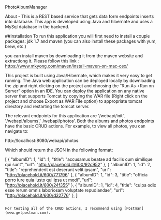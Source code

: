 PhotoAlbumManager

About - 
This is a REST based service that gets data form endpoints inserts into database. This app is developed using Java and hibernate and uses a MySql database in the backend.

##Installation
To run this application you will first need to install a couple packages: jdk 1.7 and maven (you can also install these packages with yum, brew, etc.)

you can install maven by downloading it from the maven website and extractiong it. Please follow this link : https://www.mkyong.com/maven/install-maven-on-mac-osx/

This project is built using Java/Hibernate, which makes it very easy to get running. The Java web application can be deployed locally by downloading the zip and right clicking on the project and choosing the “Run As->Run on Server” option in an IDE. You can deploy the application on any native server that supports Tomcat by copying the WAR file (Right click on the project and choose Export as WAR File option) to appropriate tomcat directory and restarting the tomcat server.

The relevant endpoints for this application are '/webapi/init', '/webapi/albums',' /webapi/photos'. Both the albums and photos endpoints have the basic CRUD actions. For example, to view all photos, you can navigate to:


http://localhost:8080/webapi/photos

Which should return the JSON in the following format:

[
  {
    "albumID": 1,
    "id": 1,
    "title": "accusamus beatae ad facilis cum similique qui sunt",
    "url": "http://placehold.it/600/92c952"
  },
  {
    "albumID": 1,
    "id": 2,
    "title": "reprehenderit est deserunt velit ipsam",
    "url": "http://placehold.it/600/771796"
  },
  {
    "albumID": 1,
    "id": 3,
    "title": "officia porro iure quia iusto qui ipsa ut modi",
    "url": "http://placehold.it/600/24f355"
  },
  {
    "albumID": 1,
    "id": 4,
    "title": "culpa odio esse rerum omnis laboriosam voluptate repudiandae",
    "url": "http://placehold.it/600/d32776"
  },
]
```

For testing all of the CRUD actions, I recommend using [Postman](www.getpostman.com).
